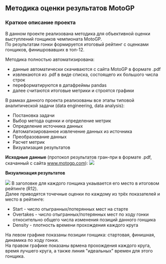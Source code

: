 ## Методика оценки результатов MotoGP

### Краткое описание проекта
 
В данном проекте реализована методика для объективной оценки выступлений гонщиков чемпионата MotoGP. <br>
По результатам гонки формируется итоговый рейтинг с оценками гонщиков, финишровавших в топ-12. <br>
 
Методика полностью автоматизирована:

- данные автоматически скачиваются с сайта MotoGP в формате .pdf
- извлекаются из .pdf в виде списка, состоящего их большого числа строк 
- переформатируются в датафреймы pandas
- далее считаются итоговые метрики и строятся графики

В рамках данного проекта реализованы все этапы типовой аналитической задачи (data engineering, data analysis):

- Постановка задачи
- Выбор метода оценки и определение метрик
- Определение источника данных
- Автоматизированное извлечение данных из источника
- Преобразование данных
- Расчет метрик 
- Визуализация результатов
 
**Исходные данные** (протокол результатов гран-при в формате .pdf, скачанный с сайта www.motogp.com):
<img src='imgages/scr1.png'>

**Визуализация результатов** 

<img src='imgages/2022_qatar_franco_morbidelli.png'>
В заголовке для каждого гонщика укаывается его место в итоговом рейтинге (R12). <br>
Далее приводятся точечные оценки по каждому из трёх показателей и место в рейтинге:

- Start - число отыгранных/потерянных мест на старте
- Overtakes - число отыгранных/потерянных мест по ходу гонки относительно общего числа изменения позиций данного гонщика
- Density - плотность времени прохождения каждого круга

На левом графике показаны позиции гонщика: стартовая, финишная, динамика по ходу гонки. <br>
На правом графике показаны врмена прохождения каждого круга, время лучшего круга, а также линия "идеальных" времен для этого гонщика.
